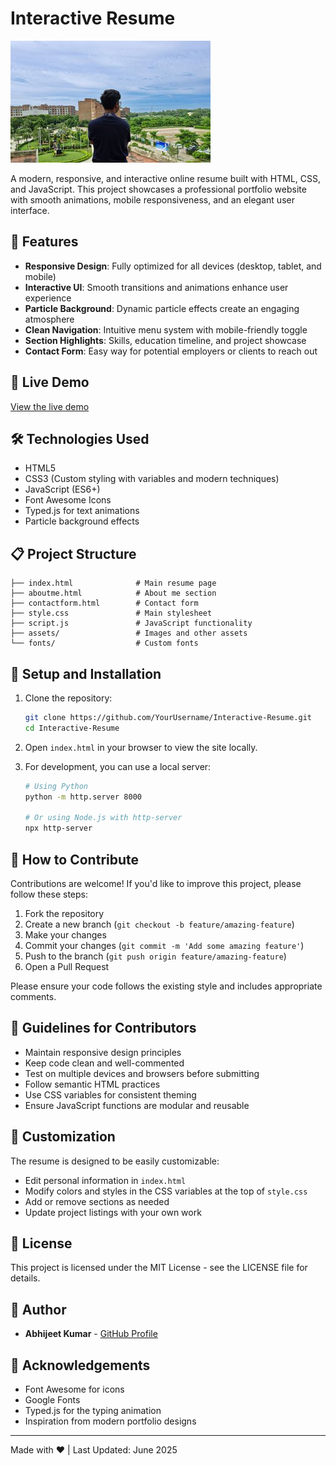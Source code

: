 # Interactive Resume

![Resume Preview](mee.jpg)

A modern, responsive, and interactive online resume built with HTML, CSS, and JavaScript. This project showcases a professional portfolio website with smooth animations, mobile responsiveness, and an elegant user interface.

## 🌟 Features

- **Responsive Design**: Fully optimized for all devices (desktop, tablet, and mobile)
- **Interactive UI**: Smooth transitions and animations enhance user experience
- **Particle Background**: Dynamic particle effects create an engaging atmosphere
- **Clean Navigation**: Intuitive menu system with mobile-friendly toggle
- **Section Highlights**: Skills, education timeline, and project showcase
- **Contact Form**: Easy way for potential employers or clients to reach out

## 🚀 Live Demo

[View the live demo](https://interactive-resume-abhi.vercel.app/) <!-- Add your deployed site URL here when available -->

## 🛠️ Technologies Used

- HTML5
- CSS3 (Custom styling with variables and modern techniques)
- JavaScript (ES6+)
- Font Awesome Icons
- Typed.js for text animations
- Particle background effects

## 📋 Project Structure

```
├── index.html              # Main resume page
├── aboutme.html            # About me section
├── contactform.html        # Contact form
├── style.css               # Main stylesheet
├── script.js               # JavaScript functionality
├── assets/                 # Images and other assets
└── fonts/                  # Custom fonts
```

## 🔧 Setup and Installation

1. Clone the repository:
   ```bash
   git clone https://github.com/YourUsername/Interactive-Resume.git
   cd Interactive-Resume
   ```

2. Open `index.html` in your browser to view the site locally.

3. For development, you can use a local server:
   ```bash
   # Using Python
   python -m http.server 8000
   
   # Or using Node.js with http-server
   npx http-server
   ```

## 🤝 How to Contribute

Contributions are welcome! If you'd like to improve this project, please follow these steps:

1. Fork the repository
2. Create a new branch (`git checkout -b feature/amazing-feature`)
3. Make your changes
4. Commit your changes (`git commit -m 'Add some amazing feature'`)
5. Push to the branch (`git push origin feature/amazing-feature`)
6. Open a Pull Request

Please ensure your code follows the existing style and includes appropriate comments.

## 📝 Guidelines for Contributors

- Maintain responsive design principles
- Keep code clean and well-commented
- Test on multiple devices and browsers before submitting
- Follow semantic HTML practices
- Use CSS variables for consistent theming
- Ensure JavaScript functions are modular and reusable

## 🎨 Customization

The resume is designed to be easily customizable:

- Edit personal information in `index.html`
- Modify colors and styles in the CSS variables at the top of `style.css`
- Add or remove sections as needed
- Update project listings with your own work

## 📄 License

This project is licensed under the MIT License - see the LICENSE file for details.

## 👤 Author

- **Abhijeet Kumar** - [GitHub Profile](https://github.com/Abhijeet-ist) <!-- Add your GitHub profile link -->

## 🙏 Acknowledgements

- Font Awesome for icons
- Google Fonts
- Typed.js for the typing animation
- Inspiration from modern portfolio designs

---

Made with ❤️ | Last Updated: June 2025